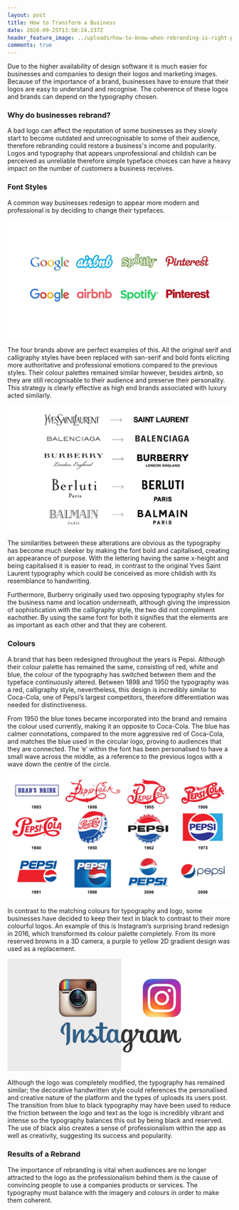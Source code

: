 ```yaml
---
layout: post
title: How to Transform a Business
date: 2020-09-25T13:50:24.237Z
header_feature_image: ../uploads/how-to-know-when-rebranding-is-right-ppu.png
comments: true
---
```

Due to the higher availability of design software it is much easier for businesses and companies to design their logos and marketing images. Because of the importance of a brand, businesses have to ensure that their logos are easy to understand and recognise. The coherence of these logos and brands can depend on the typography chosen.

### Why do businesses rebrand?

A bad logo can affect the reputation of some businesses as they slowly start to become outdated and unrecognisable to some of their audience, therefore rebranding could restore a business's income and popularity. Logos and typography that appears unprofessional and childish can be perceived as unreliable therefore simple typeface choices can have a heavy impact on the number of customers a business receives.

### Font Styles

A common way businesses redesign to appear more modern and professional is by deciding to change their typefaces.

![](../uploads/logos-resized2.jpg "Examples of Rebranding ")

The four brands above are perfect examples of this. All the original serif and calligraphy styles have been replaced with san-serif and bold fonts eliciting more authoritative and professional emotions compared to the previous styles. Their colour palettes remained similar however, besides airbnb, so they are still recognisable to their audience and preserve their personality. This strategy is clearly effective as high end brands associated with luxury acted similarly.

![](../uploads/sansmania.jpg "Luxury Brand Redesigns")

The similarities between these alterations are obvious as the typography has become much sleeker by making the font bold and capitalised, creating an appearance of purpose. With the lettering having the same  x-height and being capitalised it is easier to read, in contrast to the original Yves Saint Laurent typography which could be conceived as more childish with its resemblance to handwriting.

Furthermore, Burberry originally used two opposing typography styles for the business name and location underneath, although giving the impression of sophistication with the calligraphy style, the two did not compliment eachother. By using the same font for both it signifies that the elements are as important as each other and that they are coherent.

### Colours

A brand that has been redesigned throughout the years is Pepsi. Although their colour palette has remained the same, consisting of red, white and blue, the colour of the typography has switched between them and the typeface continuously altered. Between 1898 and 1950 the typography was a red, calligraphy style, nevertheless, this design is incredibly similar to Coca-Cola, one of Pepsi’s largest competitors, therefore differentiation was needed for distinctiveness. 

From 1950 the blue tones became incorporated into the brand and remains the colour used currently, making it an opposite to Coca-Cola. The blue has calmer connotations, compared to the more aggressive red of Coca-Cola, and matches the blue used in the circular logo, proving to audiences that they are connected. The ‘e’ within the font has been personalised to have a small wave across the middle, as a reference to the previous logos with a wave down the centre of the circle.

![](../uploads/pepsi-logos.jpg "Pepsi Rebrand Throughout the Years")

In contrast to the matching colours for typography and logo, some businesses have decided to keep their text in black to contrast to their more colourful logos. An example of this is Instagram’s surprising brand redesign in 2016, which transformed its colour palette completely. From its more reserved browns in a 3D camera, a purple to yellow 2D gradient design was used as a replacement.

![](../uploads/1-6x7vf59utycdwiltqhsnaq.jpeg "Instagram Logo Redesign")

Although the logo was completely modified, the typography has remained similar; the decorative handwritten style could references the personalised and creative nature of the platform and the types of uploads its users post. The transition from blue to black typography may have been used to reduce the friction between the logo and text as the logo is incredibly vibrant and intense so the typography balances this out by being black and reserved. The use of black also creates a sense of professionalism within the app as well as creativity, suggesting its success and popularity.

### Results of a Rebrand

The importance of rebranding is vital when audiences are no longer attracted to the logo as the professionalism behind them is the cause of convincing people to use a companies products or services. The typography must balance with the imagery and colours in order to make them coherent.